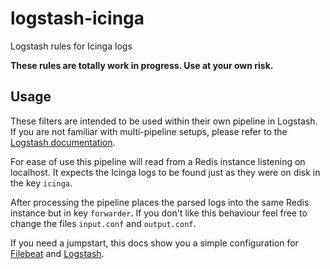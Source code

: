 # logstash-icinga
Logstash rules for Icinga logs

**These rules are totally work in progress. Use at your own risk.**

## Usage ##

These filters are intended to be used within their own pipeline in Logstash.
If you are not familiar with multi-pipeline setups, please refer to the [Logstash documentation](https://www.elastic.co/guide/en/logstash/current/multiple-pipelines.html).

For ease of use this pipeline will read from a Redis instance listening on localhost. It expects the Icinga logs to be found just as they were on disk in the key `icinga`.

After processing the pipeline places the parsed logs into the same Redis instance but in key `forwarder`. If you don't like this behaviour feel free to change the files `input.conf` and `output.conf`.

If you need a jumpstart, this docs show you a simple configuration for [Filebeat](doc/20-filebeat) and [Logstash](doc/10-logstash).
